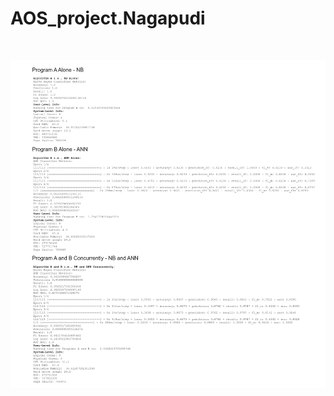 # AOS_project.Nagapudi
<br>
<p align="center">
  <img src="https://github.com/Harshitha-Nagapudi/AOS_project.Nagapudi/blob/main/AOS_Project.Nagapudi%20(1).png">
</p>
